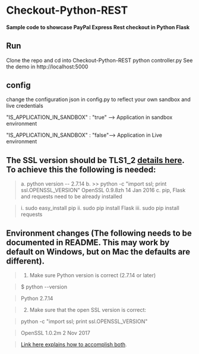 # Checkout-Python-REST
#### Sample code to showcase PayPal Express Rest checkout in Python Flask

## Run

Clone the repo and cd into Checkout-Python-REST
python controller.py
See the demo in http://localhost:5000

## config

change the configuration json in config.py to reflect your own sandbox and live credentials

"IS_APPLICATION_IN_SANDBOX" : "true" --> Application in sandbox environment

"IS_APPLICATION_IN_SANDBOX" : "false"--> Application in Live environment

## The SSL version should be TLS1_2 [details here](https://www.paypal.com/us/webapps/mpp/ssl-security-update). To achieve this the following is needed: 

> a.    python version -- 2.7.14
> b.	>> python -c "import ssl; print ssl.OPENSSL_VERSION" OpenSSL 0.9.8zh 14 Jan 2016
> c.    pip, Flask and requests need to be already installed

> i.	sudo easy_install pip
> ii.	sudo pip install Flask
> iii.	sudo pip install requests



## Environment changes (The following needs to be documented in README. This may work by default on Windows, but on Mac the defaults are different).

> 1) Make sure Python version is correct (2.7.14 or later)

> $ python --version

> Python 2.7.14

> 2)	Make sure that the open SSL version is correct:

> python -c "import ssl; print ssl.OPENSSL_VERSION"

> OpenSSL 1.0.2m  2 Nov 2017

> [Link here explains how to accomplish both](https://stackoverflow.com/questions/24323858/python-referencing-old-ssl-version).



